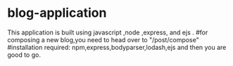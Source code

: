 # blog-application
This application is built using javascript ,node ,express, and ejs .
#for composing a new blog,you need to head over to "/post/compose"
#installation required:
npm,express,bodyparser,lodash,ejs and then you are good to go.
